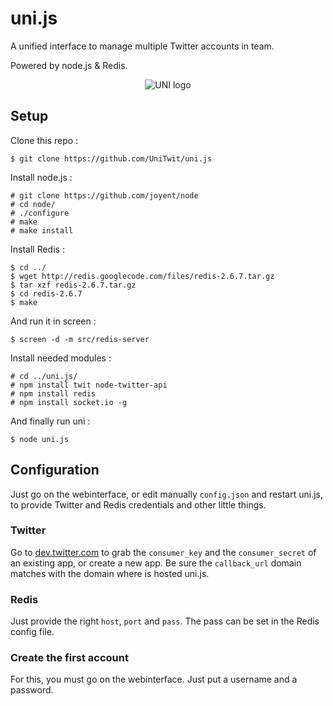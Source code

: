 uni.js
======

A unified interface to manage multiple Twitter accounts in team.

Powered by node.js & Redis.

<p align="center">
  <img src="https://raw.github.com/UniTwit/uni.js/master/public/img/uni_487x230.png" alt="UNI logo"/>
</p>

## Setup


Clone this repo : 

	$ git clone https://github.com/UniTwit/uni.js

Install node.js : 

	# git clone https://github.com/joyent/node
	# cd node/
	# ./configure
	# make
	# make install

Install Redis : 

	$ cd ../
	$ wget http://redis.googlecode.com/files/redis-2.6.7.tar.gz
	$ tar xzf redis-2.6.7.tar.gz
	$ cd redis-2.6.7
	$ make

And run it in screen :

	$ screen -d -m src/redis-server

Install needed modules : 

	# cd ../uni.js/
	# npm install twit node-twitter-api
	# npm install redis
	# npm install socket.io -g

And finally run uni : 

	$ node uni.js
	
## Configuration
Just go on the webinterface, or edit manually `config.json` and restart uni.js, to provide Twitter and Redis credentials and other little things.

### Twitter
Go to [dev.twitter.com](https://dev.twitter.com/) to grab the `consumer_key` and the `consumer_secret` of an existing app, or create a new app.
Be sure the `callback_url` domain matches with the domain where is hosted uni.js.

### Redis
Just provide the right `host`, `port` and `pass`. The pass can be set in the Redis config file.

### Create the first account
For this, you must go on the webinterface. Just put a username and a password.
